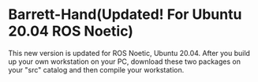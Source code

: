 # Barrett-Hand(Updated! For Ubuntu 20.04 ROS Noetic)

This new version is updated for ROS Noetic, Ubuntu 20.04. After you build up your own workstation on your PC, download these two packages on your "src" catalog and then compile your workstation. 

